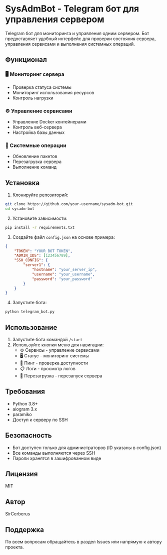 # SysAdmBot - Telegram бот для управления сервером

Telegram бот для мониторинга и управления одним сервером. Бот предоставляет удобный интерфейс для проверки состояния сервера, управления сервисами и выполнения системных операций.

## Функционал

### 🖥 Мониторинг сервера
- Проверка статуса системы
- Мониторинг использования ресурсов
- Контроль нагрузки

### ⚙️ Управление сервисами
- Управление Docker контейнерами
- Контроль веб-сервера
- Настройка базы данных

### 🔄 Системные операции
- Обновление пакетов
- Перезагрузка сервера
- Выполнение команд

## Установка

1. Клонируйте репозиторий:
```bash
git clone https://github.com/your-username/sysadm-bot.git
cd sysadm-bot
```

2. Установите зависимости:
```bash
pip install -r requirements.txt
```

3. Создайте файл `config.json` на основе примера:
```json
{
    "TOKEN": "YOUR_BOT_TOKEN",
    "ADMIN_IDS": [123456789],
    "SSH_CONFIG": {
        "server1": {
            "hostname": "your_server_ip",
            "username": "your_username",
            "password": "your_password"
        }
    }
}
```

4. Запустите бота:
```bash
python telegram_bot.py
```

## Использование

1. Запустите бота командой `/start`
2. Используйте кнопки меню для навигации:
   - ⚙️ Сервисы - управление сервисами
   - 🖥 Статус - мониторинг системы
   - 🏓 Пинг - проверка доступности
   - 📋 Логи - просмотр логов
   - 🔄 Перезагрузка - перезапуск сервера

## Требования

- Python 3.8+
- aiogram 3.x
- paramiko
- Доступ к серверу по SSH

## Безопасность

- Бот доступен только для администраторов (ID указаны в config.json)
- Все команды выполняются через SSH
- Пароли хранятся в зашифрованном виде

## Лицензия

MIT

## Автор
SirCerberus

## Поддержка
По всем вопросам обращайтесь в раздел Issues или напрямую к автору проекта.
